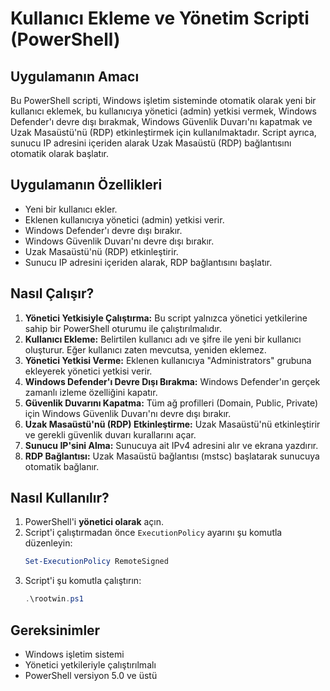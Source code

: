 # Kullanıcı Ekleme ve Yönetim Scripti (PowerShell)

## Uygulamanın Amacı
Bu PowerShell scripti, Windows işletim sisteminde otomatik olarak yeni bir kullanıcı eklemek, bu kullanıcıya yönetici (admin) yetkisi vermek, Windows Defender'ı devre dışı bırakmak, Windows Güvenlik Duvarı'nı kapatmak ve Uzak Masaüstü'nü (RDP) etkinleştirmek için kullanılmaktadır. Script ayrıca, sunucu IP adresini içeriden alarak Uzak Masaüstü (RDP) bağlantısını otomatik olarak başlatır.

## Uygulamanın Özellikleri
- Yeni bir kullanıcı ekler.
- Eklenen kullanıcıya yönetici (admin) yetkisi verir.
- Windows Defender'ı devre dışı bırakır.
- Windows Güvenlik Duvarı'nı devre dışı bırakır.
- Uzak Masaüstü'nü (RDP) etkinleştirir.
- Sunucu IP adresini içeriden alarak, RDP bağlantısını başlatır.

## Nasıl Çalışır?
1. **Yönetici Yetkisiyle Çalıştırma:** Bu script yalnızca yönetici yetkilerine sahip bir PowerShell oturumu ile çalıştırılmalıdır. 
2. **Kullanıcı Ekleme:** Belirtilen kullanıcı adı ve şifre ile yeni bir kullanıcı oluşturur. Eğer kullanıcı zaten mevcutsa, yeniden eklemez.
3. **Yönetici Yetkisi Verme:** Eklenen kullanıcıya "Administrators" grubuna ekleyerek yönetici yetkisi verir.
4. **Windows Defender'ı Devre Dışı Bırakma:** Windows Defender'ın gerçek zamanlı izleme özelliğini kapatır.
5. **Güvenlik Duvarını Kapatma:** Tüm ağ profilleri (Domain, Public, Private) için Windows Güvenlik Duvarı'nı devre dışı bırakır.
6. **Uzak Masaüstü'nü (RDP) Etkinleştirme:** Uzak Masaüstü'nü etkinleştirir ve gerekli güvenlik duvarı kurallarını açar.
7. **Sunucu IP'sini Alma:** Sunucuya ait IPv4 adresini alır ve ekrana yazdırır.
8. **RDP Bağlantısı:** Uzak Masaüstü bağlantısı (mstsc) başlatarak sunucuya otomatik bağlanır.

## Nasıl Kullanılır?
1. PowerShell'i **yönetici olarak** açın.
2. Script'i çalıştırmadan önce `ExecutionPolicy` ayarını şu komutla düzenleyin:
    ```powershell
    Set-ExecutionPolicy RemoteSigned
    ```
3. Script'i şu komutla çalıştırın:
    ```powershell
    .\rootwin.ps1
    ```

## Gereksinimler
- Windows işletim sistemi
- Yönetici yetkileriyle çalıştırılmalı
- PowerShell versiyon 5.0 ve üstü


